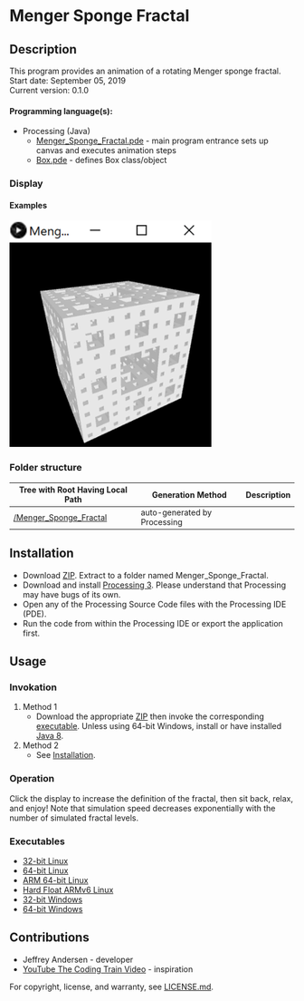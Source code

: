 # Menger Sponge Fractal

## Description
This program provides an animation of a rotating Menger sponge fractal. <br>
Start date: September 05, 2019 <br>
Current version: 0.1.0 <br>
#### Programming language(s):
- Processing (Java)
	- [Menger_Sponge_Fractal.pde](Menger_Sponge_Fractal.pde) - main program entrance sets up canvas and executes animation steps
	- [Box.pde](Box.pde) - defines Box class/object

### Display
#### Examples
<img src="Picture1.png" alt="Example 1 Picture" height="400"/>

### Folder structure
| Tree with Root Having Local Path | Generation Method | Description |
| -------------------------------- | ----------------- | ----------- |
| [/Menger_Sponge_Fractal](https://github.com/anderjef/Menger_Sponge_Fractal) | auto-generated by Processing | <!-- --> |

## Installation
- Download [ZIP](https://github.com/anderjef/Menger_Sponge_Fractal/archive/main.zip). Extract to a folder named Menger_Sponge_Fractal.
- Download and install [Processing 3](https://processing.org/). Please understand that Processing may have bugs of its own.
- Open any of the Processing Source Code files with the Processing IDE (PDE).
- Run the code from within the Processing IDE or export the application first.

## Usage
### Invokation
1. Method 1
	- Download the appropriate [ZIP](https://github.com/anderjef/Menger_Sponge_Fractal/archive/main.zip) then invoke the corresponding [executable](#Executables). Unless using 64-bit Windows, install or have installed [Java 8](https://java.com/en/download/).
2. Method 2
	- See [Installation](#Installation).

### Operation
Click the display to increase the definition of the fractal, then sit back, relax, and enjoy! Note that simulation speed decreases exponentially with the number of simulated fractal levels.

### Executables
- [32-bit Linux](https://github.com/anderjef/Menger_Sponge_Fractal/tree/main/application.linux32/Menger_Sponge_Fractal)
- [64-bit Linux](https://github.com/anderjef/Menger_Sponge_Fractal/tree/main/application.linux64/Menger_Sponge_Fractal)
- [ARM 64-bit Linux](https://github.com/anderjef/Menger_Sponge_Fractal/tree/main/application.linux-arm64/Menger_Sponge_Fractal)
- [Hard Float ARMv6 Linux](https://github.com/anderjef/Menger_Sponge_Fractal/tree/main/application.linux-armv6hf/Menger_Sponge_Fractal)
- [32-bit Windows](https://github.com/anderjef/Menger_Sponge_Fractal/tree/main/application.windows32/Menger_Sponge_Fractal.exe)
- [64-bit Windows](https://github.com/anderjef/Menger_Sponge_Fractal/tree/main/application.windows64/Menger_Sponge_Fractal.exe)

## Contributions
- Jeffrey Andersen - developer
- [YouTube The Coding Train Video](https://www.youtube.com/watch?v=LG8ZK-rRkXo) - inspiration

For copyright, license, and warranty, see [LICENSE.md](https://github.com/anderjef/Menger_Sponge_Fractal/LICENSE.md).